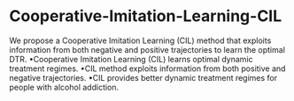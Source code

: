 # Cooperative-Imitation-Learning-CIL
We propose a Cooperative Imitation Learning (CIL) method that exploits information from
both negative and positive trajectories to learn the optimal DTR.
•Cooperative Imitation Learning (CIL) learns optimal dynamic treatment regimes. •CIL method exploits information from both positive and negative trajectories.  •CIL provides better dynamic treatment regimes for people with alcohol addiction. 
